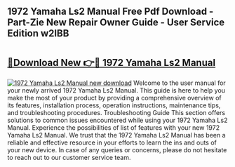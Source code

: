 ## 1972 Yamaha Ls2 Manual Free Pdf Download - Part-Zie New Repair Owner Guide - User Service Edition w2lBB

# <h2><a href="http://bc71562.oget.top/?id=1972+Yamaha+Ls2+Manual">🔗Download New 👉🔴 1972 Yamaha Ls2 Manual</a></h2>

[![1972 Yamaha Ls2 Manual new download](https://i.imgur.com/5g1atiW.png)](http://bc71562.oget.top/?id=1972+Yamaha+Ls2+Manual)
Welcome to the user manual for your newly arrived 1972 Yamaha Ls2 Manual. This guide is here to help you make the most of your product by providing a comprehensive overview of its features, installation process, operation instructions, maintenance tips, and troubleshooting procedures. Troubleshooting Guide This section offers solutions to common issues encountered while using your 1972 Yamaha Ls2 Manual. Experience the possibilities of list of features with your new 1972 Yamaha Ls2 Manual. We trust that the 1972 Yamaha Ls2 Manual has been a reliable and effective resource in your efforts to learn the ins and outs of your new device. In case of any queries or concerns, please do not hesitate to reach out to our customer service team.
